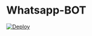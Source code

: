 # Whatsapp-BOT

[![Deploy](https://www.herokucdn.com/deploy/button.svg)](https://heroku.com/deploy?template=https://github.com/HISL-OFFICIAL/Whatsapp-BOT)
